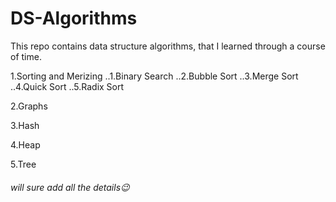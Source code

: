 # DS-Algorithms
This repo contains data structure algorithms, that I learned through a course of time.

1.Sorting and Merizing
..1.Binary Search
..2.Bubble Sort
..3.Merge Sort
..4.Quick Sort
..5.Radix Sort

2.Graphs

3.Hash

4.Heap

5.Tree


###### will sure add all the details😉